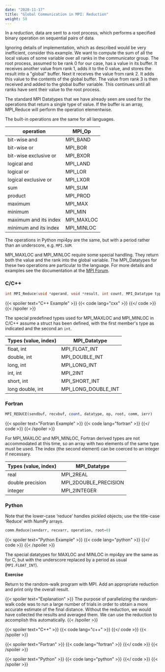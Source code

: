 ```yaml
---
date: "2020-11-17"
title: "Global Communication in MPI: Reduction"
weight: 58
---
```


In a _reduction_, data are sent to a root process, which performs a specified binary operation on sequential pairs of data.

Ignoring details of implementation, which as described would be very inefficient, consider this example.  We want to compute the sum of all the local values of some variable over all ranks in the communicator group.  The root process, assumed to be rank 0 for our case, has a value in its buffer.  It receives another value from rank 1, adds it to the 0 value, and stores the result into a "global" buffer.  Next it receives the value from rank 2.  It adds this value to the contents of the global buffer.  The value from rank 3 is then received and added to the global buffer variable.  This continues until all ranks have sent their value to the root process.

The standard MPI Datatypes that we have already seen are used for the operations that return a single type of value.  If the buffer is an array, MPI_Reduce will perform the operation elementwise.

The built-in operations are the same for all languages.

| operation             | MPI_Op     |
|-----------------------|------------|
| bit-wise and          | MPI_BAND   |
| bit-wise or           | MPI_BOR    |
| bit-wise exclusive or | MPI_BXOR   |
| logical and           | MPI_LAND   |
| logical or            | MPI_LOR    |
| logical exclusive or  | MPI_LXOR   |
| sum                   | MPI_SUM    |
| product               | MPI_PROD   |
| maximum               | MPI_MAX    |
| minimum               | MPI_MIN    |
| maximum and its index | MPI_MAXLOC |
| minimum and its index | MPI_MINLOC |

The operations in Python mpi4py are the same, but with a period rather than an underscore, e.g. `MPI.SUM`.

MPI_MAXLOC and MPI_MINLOC require some special handling. They return both the value and the rank into the global variable.  The MPI_Datatypes for these two operations are particular to the language.  For more details and examples see the documentation at the [MPI Forum](https://www.mpi-forum.org/docs/mpi-3.1/mpi31-report/node114.htm#Node114).

### C/C++

```c
int MPI_Reduce(void *operand, void *result, int count, MPI_Datatype type, MPI_Op operator, int root, MPI_Comm comm);
```

{{< spoiler text="C++ Example" >}}
{{< code lang="cxx" >}}
    [](/content/courses/parallel-computing-introduction/code/reduce.cxx)
{{</ code >}}
{{< /spoiler >}}

The special predefined types used for MPI_MAXLOC and MPI_MINLOC in C/C++ assume a struct has been defined, with the first member's type as indicated and the second an `int`.

| Types (value, index) | MPI_Datatype        |
|----------------------|---------------------|
| float, int           | MPI_FLOAT_INT       |
| double, int          | MPI_DOUBLE_INT      |
| long, int            | MPI_LONG_INT        |
| int, int             | MPI_2INT            |
| short, int           | MPI_SHORT_INT       |
| long double, int     | MPI_LONG_DOUBLE_INT |

### Fortran

```fortran
MPI_REDUCE(sendbuf, recvbuf, count, datatype, op, root, comm, ierr)
```

{{< spoiler text="Fortran Example" >}}
{{< code lang="fortran" >}}
    [](/content/courses/parallel-computing-introduction/code/reduce.f90)
{{</ code >}}
{{< /spoiler >}}

For MPI_MAXLOC and MPI_MINLOC, Fortran derived types are not accommodated at this time, so an array with two elements of the same type must be used. The index (the second element) can be coerced to an integer if necessary.

| Types (value, index) | MPI_Datatype          |
|----------------------|-----------------------|
| real                 | MPI_2REAL             |
| double precision     | MPI_2DOUBLE_PRECISION |
| integer              | MPI_2INTEGER          |

### Python

Note that the lower-case ‘reduce’ handles pickled objects; use the title-case ‘Reduce’ with NumPy arrays.

```python
comm.Reduce(sendarr, recvarr, operation, root=0)
```

{{< spoiler text="Python Example" >}}
{{< code lang="python" >}}
    [](/content/courses/parallel-computing-introduction/code/reduce.py)
{{</ code >}}
{{< /spoiler >}}

The special datatypes for MAXLOC and MINLOC in mpi4py are the same as for C, but with the underscore replaced by a period as usual (`MPI.FLOAT_INT`).

**Exercise**

Return to the random-walk program with MPI.  Add an appropriate reduction and print only the overall result.  

{{< spoiler text="Explanation" >}}
The purpose of parallelizing the random-walk code was to run a large number of trials in order to obtain a more accurate estimate of the final distance.  Without the reduction, we would have collected the results and averaged them.  We can use the reduction to accomplish this automatically.
{{< /spoiler >}}

{{< spoiler text="C++" >}}
{{< code lang="c++" >}}
    [](/content/courses/parallel-computing-introduction/solns/mpirandom_walk_red.cxx)
{{</ code >}}
{{< /spoiler >}}

{{< spoiler text="Fortran" >}}
{{< code lang="fortran" >}}
    [](/content/courses/parallel-computing-introduction/solns/mpirandom_walk_red.f90)
{{</ code >}}
{{< /spoiler >}}

{{< spoiler text="Python" >}}
{{< code lang="python" >}}
    [](/content/courses/parallel-computing-introduction/solns/mpirandom_walk_red.py)
{{</ code >}}
{{< /spoiler >}}

